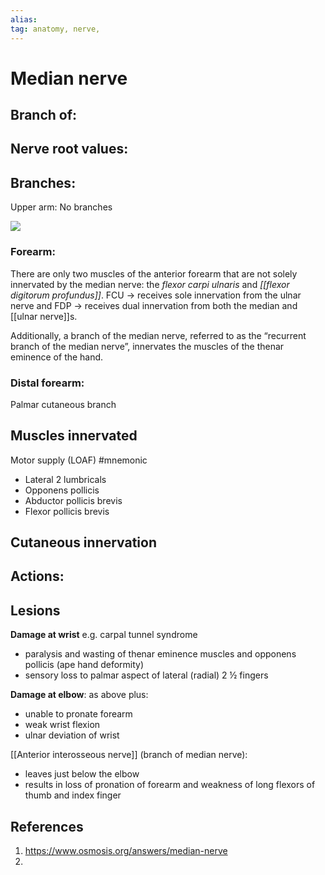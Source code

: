 ```yaml
---
alias: 
tag: anatomy, nerve, 
---
```

# Median nerve

## Branch of: 

## Nerve root values: 

## Branches: 
Upper arm: No branches

![](https://d16qt3wv6xm098.cloudfront.net/LgYmNtgjSyCE6Ehypmzd3haxRmaFzC_N/_.png)

### Forearm:
There are only two muscles of the anterior forearm that are not solely innervated by the median nerve: the *flexor carpi ulnaris* and *[[flexor digitorum profundus]]*. 
FCU -> receives sole innervation from the ulnar nerve and 
FDP -> receives dual innervation from both the median and [[ulnar nerve]]s.

Additionally, a branch of the median nerve, referred to as the “recurrent branch of the median nerve”, innervates the muscles of the thenar eminence of the hand. 

### Distal forearm:
Palmar cutaneous branch

## Muscles innervated
Motor supply (LOAF)  #mnemonic
-   Lateral 2 lumbricals
-   Opponens pollicis
-   Abductor pollicis brevis
-   Flexor pollicis brevis

## Cutaneous innervation

## Actions: 

## Lesions
**Damage at wrist** e.g. carpal tunnel syndrome
-   paralysis and wasting of thenar eminence muscles and opponens pollicis (ape hand deformity)
-   sensory loss to palmar aspect of lateral (radial) 2 ½ fingers

  
**Damage at elbow**: as above plus:  
-   unable to pronate forearm
-   weak wrist flexion
-   ulnar deviation of wrist

  
[[Anterior interosseous nerve]] (branch of median nerve): 
-   leaves just below the elbow
-   results in loss of pronation of forearm and weakness of long flexors of thumb and index finger


## References
1. https://www.osmosis.org/answers/median-nerve
2. 